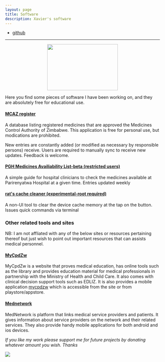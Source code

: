 ```yaml
---
layout: page
title: Software
description: Xavier's software
---
```


<div class="navbar">
    <div class="navbar-inner">
        <ul class="nav">
            <li><a href="https://github.com/fakerat">github</a></li>
        </ul>
    </div>
</div>

---
<p align="center">
<img width="230" height="150" src="https://i.stack.imgur.com/6IVSn.png/230/1500">
</p>

Here you find some pieces of software I have been working on, and they are absolutely free for educational use.


#### <a name="qtl"></a>[MCAZ register](https://www.androidfilehost.com/?fid=6006931924117902265)


A database listing registered medicines that are approved the Medicines Control Authority of Zimbabwe. This application is free for personal use, but modications are prohibited.

New entries are constantly added (or modified as necessary by responsible persons) receive. Users are required to manually sync to receive new updates. Feedback is welcome.

#### <a name="qtl"></a>[PGH Medicines Availiability List-beta (restricted users)](https://androidfilehost.com/?)
A simple guide for hospital clinicians to check the medicines available at Parirenyatwa Hospital at a given time. Entries updated weekly

#### <a name="qtl"></a>[rat's cache cleaner (experimental-root required)](https://androidfilehost.com/?fid=6006931924117900398)
A non-UI tool to clear the device cache memory at the tap on the button. Issues quick commands via terminal


### Other related tools and sites

NB: I am not affliated with any of the below sites or resources pertaining thereof but just wish to point out important resources that can assists medical personnel.

#### <a name="qtl"></a>[MyCpdZw](https://www.mycpdzw.org/)

MyCpdZw is a website that proves medical education, has online tools such as the library and provides education material for medical professionals in partnership with the Ministry of Health and Child Care. It also comes with clinical decision support tools such as EDLIZ. It is also provides a mobile application [mycpdzw](https://www.mycpdzw.org/public/MyCpdZw.apk) which is accessible from the site or from  playstore/appstore.


#### <a name="qtl"></a>[Mednetwork]( https://www.medicalnetworkafrica.com/)

MedNetwork is platform that links medical service providers and patients. It gives information about service providers on the network and their related services. They also provide handy  mobile applications for both android and ios devices.










*If you like my work please support me for future projects by donating whatever amount you wish. Thanks*

<a href='https://www.paynow.co.zw/Payment/BillPaymentLink/?q=aWQ9Nzc5NiZhbW91bnQ9MC4wMCZhbW91bnRfcXVhbnRpdHk9MC4wMCZsPTA%3d' target='_blank'><img src='https://www.paynow.co.zw/Content/Buttons/Medium_buttons/button_donate_medium.png' style='border:0' /></a>
